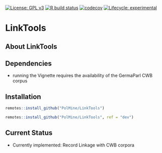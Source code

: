
<!-- badges: start -->

[![License: GPL
v3](https://img.shields.io/badge/License-GPLv3-blue.svg)](https://www.gnu.org/licenses/gpl-3.0)
[![R build
status](https://github.com/PolMine/LinkTools/workflows/R-CMD-check/badge.svg)](https://github.com/PolMine/LinkTools/actions)
[![codecov](https://codecov.io/gh/PolMine/LinkTools/branch/main/graph/badge.svg)](https://codecov.io/gh/PolMine/LinkTools/branch/main)
[![Lifecycle:
experimental](https://img.shields.io/badge/lifecycle-experimental-red.svg)](https://www.tidyverse.org/lifecycle/#experimental)
<!-- badges: end -->

# LinkTools

## About LinkTools

## Dependencies

- running the Vignette requires the availability of the GermaParl CWB
  corpus

## Installation

``` r
remotes::install_github("PolMine/LinkTools")
```

``` r
remotes::install_github("PolMine/LinkTools", ref = "dev")
```

## Current Status

- Currently implemented: Record Linkage with CWB corpora
